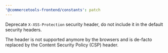 ```yaml
---
'@commercetools-frontend/constants': patch
---
```


Deprecate `X-XSS-Protection` security header, do not include it in the default security headers.

The header is not supported anymore by the browsers and is de-facto replaced by the Content Security Policy (CSP) header.
